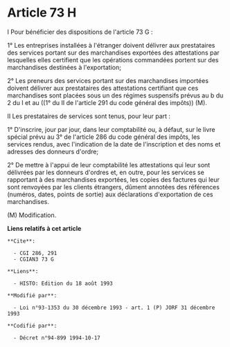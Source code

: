 # Article 73 H

I  Pour bénéficier des dispositions de l'article 73 G :

1° Les entreprises installées à l'étranger doivent délivrer aux prestataires des services portant sur des marchandises
exportées des attestations par lesquelles elles certifient que les opérations commandées portent sur des marchandises
destinées à l'exportation;

2° Les preneurs des services portant sur des marchandises importées doivent délivrer aux prestataires des attestations
certifiant que ces marchandises sont placées sous un des régimes suspensifs prévus au b du 2 du I et au ((1° du II de
l'article 291 du code général des impôts)) (M).

II  Les prestataires de services sont tenus, pour leur part :

1° D'inscrire, jour par jour, dans leur comptabilité ou, à défaut, sur le livre spécial prévu au 3° de l'article 286 du code
général des impôts, les services rendus, avec l'indication de la date de l'inscription et des noms et adresses des donneurs
d'ordre;

2° De mettre à l'appui de leur comptabilité les attestations qui leur sont délivrées par les donneurs d'ordres et, en outre,
pour les services se rapportant à des marchandises exportées, les copies des factures qui leur sont renvoyées par les clients
étrangers, dûment annotées des références (numéros, dates, points de sortie) aux déclarations d'exportation de ces
marchandises.

(M) Modification.

**Liens relatifs à cet article**

	**Cite**:

	  - CGI 286, 291
	  - CGIAN3 73 G

	**Liens**:

	  - HISTO: Edition du 18 août 1993

	**Modifié par**:

	  - Loi n°93-1353 du 30 décembre 1993 - art. 1 (P) JORF 31 décembre 1993

	**Codifié par**:

	  - Décret n°94-899 1994-10-17
